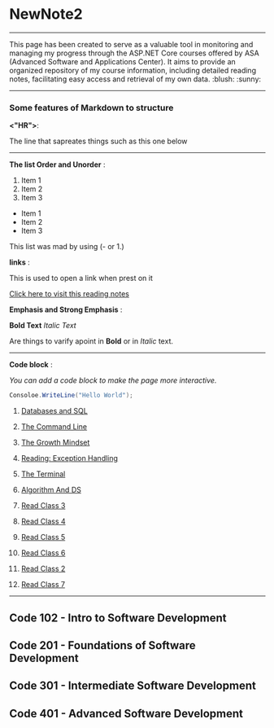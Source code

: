 # NewNote2

<hr>
This page has been created to serve as a valuable tool in monitoring and managing my progress through the ASP.NET Core courses offered by ASA (Advanced Software and Applications Center). It aims to provide an organized repository of my course information, including detailed reading notes, facilitating easy access and retrieval of my own data. :blush: :sunny:

<hr>

### Some features of Markdown to structure

**<"HR">**:

The line that sapreates things such as this one below
<hr>

**The list Order and Unorder** :

 1. Item 1
 2. Item 2
 3. Item 3
 
- Item 1
- Item 2
- Item 3


This list was mad by using (- or 1.)

**links** :

This is used to open a link when prest on it

[Click here to visit this reading notes](https://github.com/bashar_27/newNote2)



**Emphasis and Strong Emphasis** :


**Bold Text** 
*Italic Text*

Are things to varify apoint in **Bold** or in *Italic* text. 

<hr>

**Code block** :

*You can add a code block to make the page more interactive.*
```c#
Consoloe.WriteLine("Hello World");
```



1. [Databases and SQL](SQL.md)

2. [The Command Line](Practice-In-The-Terminal.md)

3. [The Growth Mindset](The-GrowthMind-Set.md)
4. [Reading: Exception Handling](Reading.md)
5. [The Terminal](Practice-In-The-Terminal.md)
6. [Algorithm And DS ](https://github.com/bashar-27/Algo-And-DataStructure/tree/master/CodeChallenge)
7. [Read Class 3](RClass3.md)
8. [Read Class 4](RClass4.md)
9. [Read Class 5](RClass5.md)
10. [Read Class 6](ReadingClass-6.md)
11. [Read Class 2](RClass2.md)
12. [Read Class 7](RClass7.md)
<hr>

 ## Code 102 - Intro to Software Development

 ## Code 201 - Foundations of Software Development

 ## Code 301 - Intermediate Software Development

 ## Code 401 - Advanced Software Development
